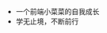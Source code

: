 - 一个前端小菜菜的自我成长
- 学无止境，不断前行

<!---
xiner08/xiner08 is a ✨ special ✨ repository because its `README.md` (this file) appears on your GitHub profile.
You can click the Preview link to take a look at your changes.
--->
